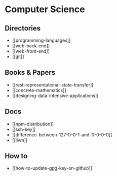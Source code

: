 # Computer Science

## Directories

* [[programming-languages]]
* [[web-back-end]]
* [[web-front-end]]
* [[git]]

## Books & Papers

* [[rest-representational-state-transfer]]
* [[concrete-mathematics]]
* [[designing-data-intensive-applications]]

## Docs

* [[npm-distribution]]
* [[ssh-key]]
* [[difference-between-127-0-0-1-and-0-0-0-0]]
* [[llvm]]

## How to

* [[how-to-update-gpg-key-on-github]]